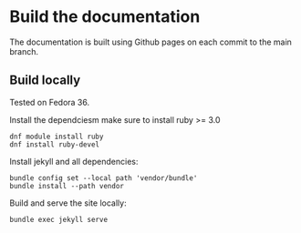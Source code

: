 # Build the documentation

The documentation is built using Github pages on each commit to the main branch.

## Build locally

Tested on Fedora 36.

Install the dependciesm make sure to install ruby >= 3.0
```
dnf module install ruby
dnf install ruby-devel
```

Install jekyll and all dependencies:
```
bundle config set --local path 'vendor/bundle'
bundle install --path vendor
```

Build and serve the site locally:
```
bundle exec jekyll serve
```
